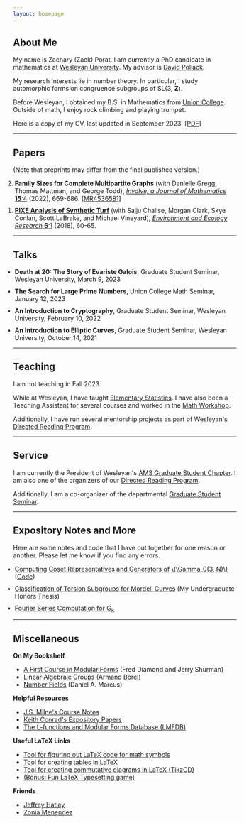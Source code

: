 ```yaml
---
layout: homepage
---
```


## <a name="about"></a> About Me

My name is Zachary (Zack) Porat.  I am currently a PhD candidate in mathematics at [Wesleyan University](https://www.wesleyan.edu/mathcs/).  My advisor is [David Pollack](https://dpollack.web.wesleyan.edu/).

My research interests lie in number theory.  In particular, I study automorphic forms on congruence subgroups of SL(3, **Z**).

Before Wesleyan, I obtained my B.S. in Mathematics from [Union College](https://www.union.edu/mathematics).  Outside of math, I enjoy rock climbing and playing trumpet.

Here is a copy of my CV, last updated in September 2023: [<a href="{{ site.cv_link }}">PDF</a>]

---

## Papers

(Note that preprints may differ from the final published version.)

<ol reversed style="margin-left:-20px">
<li style="margin-bottom:10px;"><b>Family Sizes for Complete Multipartite Graphs</b> (with Danielle Gregg, Thomas Mattman, and George Todd), <a href="https://msp.org/involve/2022/15-4/p07.xhtml"><i>Involve, a Journal of Mathematics</i> <b>15</b>:4</a> (2022), 669-686. [<a href="https://mathscinet.ams.org/mathscinet/article?mr=4536581">MR4536581</a>]</li>
<li style="margin-bottom:10px;"><a href="./files/papers/pixe_turf.pdf"><b>PIXE Analysis of Synthetic Turf</b></a> (with Sajju Chalise, Morgan Clark, Skye Conlan, Scott LaBrake, and Michael Vineyard), <a href="https://www.hrpub.org/journals/article_info.php?aid=6770"><i>Environment and Ecology Research</i> <b>6</b>:1</a> (2018), 60-65. </li>
</ol>

---

## Talks

<ul style="margin-left:-20px">
<li style="margin-bottom:10px;"><b>Death at 20: The Story of Évariste Galois</b>, Graduate Student Seminar, Wesleyan University, March 9, 2023</li>
<li style="margin-bottom:10px;"><b>The Search for Large Prime Numbers</b>, Union College Math Seminar, January 12, 2023</li>
<li style="margin-bottom:10px;"><b>An Introduction to Cryptography</b>, Graduate Student Seminar, Wesleyan University, February 10, 2022</li>
<li style="margin-bottom:10px;"><b>An Introduction to Elliptic Curves</b>, Graduate Student Seminar, Wesleyan University, October 14, 2021</li>
</ul>

---

## Teaching

I am not teaching in Fall 2023.

While at Wesleyan, I have taught [Elementary Statistics](https://owaprod-pub.wesleyan.edu/reg/!wesmaps_page.html?stuid=&crse=005525&term=1229).  I have also been a Teaching Assistant for several courses and worked in the [Math Workshop](https://www.wesleyan.edu/mathcs/math/math_workshop.html). 

Additionally, I have run several mentorship projects as part of Wesleyan's [Directed Reading Program](https://mathcs-graduate.wescreates.wesleyan.edu/drp/).  

---

## Service

I am currently the President of Wesleyan's [AMS Graduate Student Chapter](https://mathcs-graduate.wescreates.wesleyan.edu/ams/).  I am also one of the organizers of our [Directed Reading Program](https://mathcs-graduate.wescreates.wesleyan.edu/drp/).

Additionally, I am a co-organizer of the departmental [Graduate Student Seminar](https://mathcs-graduate.wescreates.wesleyan.edu/gss/).

---

## Expository Notes and More

Here are some notes and code that I have put together for one reason or another.  Please let me know if you find any errors.  

<ul style="margin-left:-20px">
<li style="margin-bottom:10px;"><a href="./files/notes/Gamma0_3_Data.pdf">Computing Coset Representatives and Generators of \(\Gamma_0(3, N)\)</a>
(<a href="./files/notes/Gamma0_3_Data.py">Code</a>)
</li>
<li style="margin-bottom:10px;"><a href="./files/notes/mordell_curves_torsion.pdf">Classification of Torsion Subgroups for Mordell Curves</a> (My Undergraduate Honors Thesis)</li>
<li style="margin-bottom:10px;"><a href="./files/notes/Gk_comp.pdf">Fourier Series Computation for G<sub>k</sub></a></li>
</ul>

---

## <a name="misc"></a> Miscellaneous

**On My Bookshelf**
* [A First Course in Modular Forms](https://link.springer.com/book/10.1007/978-0-387-27226-9) (Fred Diamond and Jerry Shurman)
* [Linear Algebraic Groups](https://link.springer.com/book/10.1007/978-0-8176-4840-4) (Armand Borel)
* [Number Fields](https://link.springer.com/book/10.1007/978-3-319-90233-3) (Daniel A. Marcus)

**Helpful Resources**
* [J.S. Milne's Course Notes](https://www.jmilne.org/math/CourseNotes/)
* [Keith Conrad's Expository Papers](https://kconrad.math.uconn.edu/blurbs/)
* [The L-functions and Modular Forms Database (LMFDB)](https://www.lmfdb.org/)

**Useful LaTeX Links**
* [Tool for figuring out LaTeX code for math symbols](https://detexify.kirelabs.org/classify.html)
* [Tool for creating tables in LaTeX](https://www.tablesgenerator.com/latex_tables)
* [Tool for creating commutative diagrams in LaTeX (TikzCD)](https://tikzcd.yichuanshen.de/)
* [(Bonus: Fun LaTeX Typesetting game)](https://texnique.xyz/)

**Friends**
* [Jeffrey Hatley](https://www.math.union.edu/~hatleyj/)
* [Zonia Menendez](https://zmenendez.wixsite.com/zkm78)
